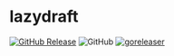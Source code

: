 # lazydraft

[![GitHub Release](https://img.shields.io/github/release/yigitozgumus/lazydraft.svg?style=flat)]()  ![GitHub](https://img.shields.io/github/license/yigitozgumus/lazydraft) [![goreleaser](https://github.com/yigitozgumus/lazydraft/actions/workflows/release.yml/badge.svg)](https://github.com/yigitozgumus/lazydraft/actions/workflows/release.yml)
